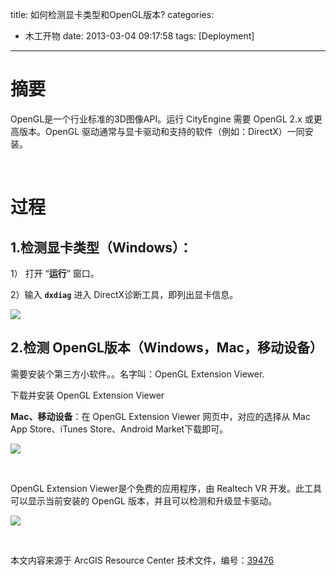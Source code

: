 title: 如何检测显卡类型和OpenGL版本?
categories:
  - 木工开物
date: 2013-03-04 09:17:58
tags: [Deployment]
---

# **摘要**

OpenGL是一个行业标准的3D图像API。运行 CityEngine 需要 OpenGL 2.x 或更高版本。OpenGL 驱动通常与显卡驱动和支持的软件（例如：DirectX）一同安装。

<br>

# **过程**

## 1.检测显卡类型（Windows）：

1） 打开 “**运行**” 窗口。

2）输入&nbsp;**`dxdiag`**&nbsp;进入 DirectX诊断工具，即列出显卡信息。

![](http://img.my.csdn.net/uploads/201303/04/1362360176_7429.jpg)


## 2.检测 OpenGL版本（Windows，Mac，移动设备）

需要安装个第三方小软件。。名字叫：OpenGL Extension Viewer.

下载并安装 OpenGL Extension Viewer 

**Mac、移动设备**：在 OpenGL Extension Viewer 网页中，对应的选择从 Mac App Store、iTunes Store、Android Market下载即可。

![](http://img.my.csdn.net/uploads/201303/04/1362360184_9650.png)

<br>

OpenGL Extension Viewer是个免费的应用程序，由 Realtech VR 开发。此工具可以显示当前安装的 OpenGL 版本，并且可以检测和升级显卡驱动。

![](http://img.my.csdn.net/uploads/201303/04/1362360193_7094.jpg)



<br>

本文内容来源于 ArcGIS Resource Center 技术文件，编号：[39476](http://support.esri.com/en/knowledgebase/techarticles/detail/39476)

